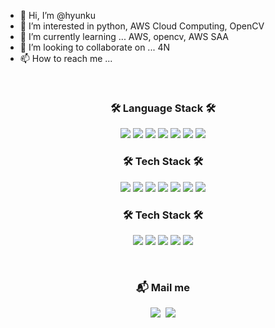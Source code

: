 - 👋 Hi, I’m @hyunku
- 👀 I’m interested in python, AWS Cloud Computing, OpenCV
- 🌱 I’m currently learning ... AWS, opencv, AWS SAA
- 💞️ I’m looking to collaborate on ... 4N
- 📫 How to reach me ...

<br>
<!---
hyunku/hyunku is a ✨ special ✨ repository because its `README.md` (this file) appears on your GitHub profile.
You can click the Preview link to take a look at your changes.
--->

<h3 align="center"> 🛠 Language Stack 🛠 </h3>
<p align="center">
<img src="https://img.shields.io/badge/python-3776AB?style=for-the-badge&logo=python&logoColor=white">
<img src="https://img.shields.io/badge/r-276DC3?style=for-the-badge&logo=r&logoColor=white">
<img src="https://img.shields.io/badge/java-007396?style=for-the-badge&logo=java&logoColor=white">
<img src="https://img.shields.io/badge/html5-E34F26?style=for-the-badge&logo=html5&logoColor=white">
<img src="https://img.shields.io/badge/css-1572B6?style=for-the-badge&logo=css3&logoColor=white">
<img src="https://img.shields.io/badge/javascript-F7DF1E?style=for-the-badge&logo=javascript&logoColor=black">
<img src="https://img.shields.io/badge/mysql-4479A1?style=for-the-badge&logo=mysql&logoColor=white">

<h3 align="center"> 🛠 Tech Stack 🛠 </h3>
<p align="center">

<img src="https://img.shields.io/badge/amazonaws-232F3E?style=for-the-badge&logo=amazonaws&logoColor=white"> 
<img src="https://img.shields.io/badge/linux-FCC624?style=for-the-badge&logo=linux&logoColor=black"> 
<img src="https://img.shields.io/badge/docker-2496ED?style=for-the-badge&logo=docker&logoColor=black"> 
<img src="https://img.shields.io/badge/mongoDB-47A248?style=for-the-badge&logo=MongoDB&logoColor=white">
<img src="https://img.shields.io/badge/django-092E20?style=for-the-badge&logo=django&logoColor=white">
<img src="https://img.shields.io/badge/opencv-5C3EE8?style=for-the-badge&logo=opencv&logoColor=white">
<img src="https://img.shields.io/badge/react-61DAFB?style=for-the-badge&logo=react&logoColor=white">

<h3 align="center"> 🛠 Tech Stack 🛠 </h3>
<p align="center">
<img src="https://img.shields.io/badge/git-F05032?style=for-the-badge&logo=git&logoColor=white">
<img src="https://img.shields.io/badge/github-181717?style=for-the-badge&logo=github&logoColor=white">
<img src="https://img.shields.io/badge/pycharm-000000?style=for-the-badge&logo=pycharm&logoColor=white">
<img src="https://img.shields.io/badge/vscode-007ACC?style=for-the-badge&logo=vscode&logoColor=white">
<img src="https://img.shields.io/badge/Slack-4A154B?style=for-the-badge&logo=Slack&logoColor=white">

</p>
<br>

<h3 align="center"> 📬 Mail me </h3>
<p align="center">
  <a href="https://www.instagram.com/h.koo__/"><img src="https://img.shields.io/badge/Instagram-E4405F?style=flat-square&logo=Instagram&logoColor=white&link=https://www.instagram.com/h.koo__/"/></a>&nbsp
  <a href="mailto:kahk000@naver.com"><img src="https://img.shields.io/badge/Gmail-d14836?style=flat-square&logo=Gmail&logoColor=white&link=kahk000@naver.com"/></a>
</p>
<br>
